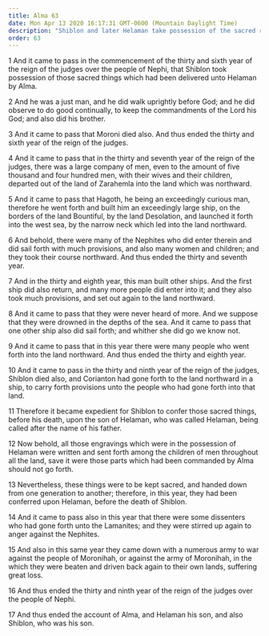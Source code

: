 ```yaml
---
title: Alma 63
date: Mon Apr 13 2020 16:17:31 GMT-0600 (Mountain Daylight Time)
description: "Shiblon and later Helaman take possession of the sacred records—Many Nephites travel to the land northward—Hagoth builds ships, which sail forth in the west sea—Moronihah defeats the Lamanites in battle. About 56–52 B.C."
order: 63
---
```


1 And it came to pass in the commencement of the thirty and sixth year of the reign of the judges over the people of Nephi, that Shiblon took possession of those sacred things which had been delivered unto Helaman by Alma.

2 And he was a just man, and he did walk uprightly before God; and he did observe to do good continually, to keep the commandments of the Lord his God; and also did his brother.

3 And it came to pass that Moroni died also. And thus ended the thirty and sixth year of the reign of the judges.

4 And it came to pass that in the thirty and seventh year of the reign of the judges, there was a large company of men, even to the amount of five thousand and four hundred men, with their wives and their children, departed out of the land of Zarahemla into the land which was northward.

5 And it came to pass that Hagoth, he being an exceedingly curious man, therefore he went forth and built him an exceedingly large ship, on the borders of the land Bountiful, by the land Desolation, and launched it forth into the west sea, by the narrow neck which led into the land northward.

6 And behold, there were many of the Nephites who did enter therein and did sail forth with much provisions, and also many women and children; and they took their course northward. And thus ended the thirty and seventh year.

7 And in the thirty and eighth year, this man built other ships. And the first ship did also return, and many more people did enter into it; and they also took much provisions, and set out again to the land northward.

8 And it came to pass that they were never heard of more. And we suppose that they were drowned in the depths of the sea. And it came to pass that one other ship also did sail forth; and whither she did go we know not.

9 And it came to pass that in this year there were many people who went forth into the land northward. And thus ended the thirty and eighth year.

10 And it came to pass in the thirty and ninth year of the reign of the judges, Shiblon died also, and Corianton had gone forth to the land northward in a ship, to carry forth provisions unto the people who had gone forth into that land.

11 Therefore it became expedient for Shiblon to confer those sacred things, before his death, upon the son of Helaman, who was called Helaman, being called after the name of his father.

12 Now behold, all those engravings which were in the possession of Helaman were written and sent forth among the children of men throughout all the land, save it were those parts which had been commanded by Alma should not go forth.

13 Nevertheless, these things were to be kept sacred, and handed down from one generation to another; therefore, in this year, they had been conferred upon Helaman, before the death of Shiblon.

14 And it came to pass also in this year that there were some dissenters who had gone forth unto the Lamanites; and they were stirred up again to anger against the Nephites.

15 And also in this same year they came down with a numerous army to war against the people of Moronihah, or against the army of Moronihah, in the which they were beaten and driven back again to their own lands, suffering great loss.

16 And thus ended the thirty and ninth year of the reign of the judges over the people of Nephi.

17 And thus ended the account of Alma, and Helaman his son, and also Shiblon, who was his son.
